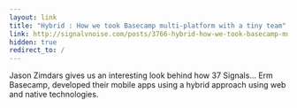 ```yaml
---
layout: link
title: "Hybrid : How we took Basecamp multi-platform with a tiny team"
link: http://signalvnoise.com/posts/3766-hybrid-how-we-took-basecamp-multi-platform-with-a-tiny-team
hidden: true
redirect_to: / 
---
```


Jason Zimdars gives us an interesting look behind how 37 Signals… Erm
Basecamp, developed their mobile apps using a hybrid approach using web
and native technologies.
